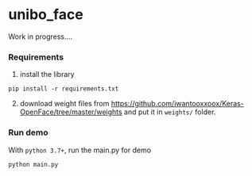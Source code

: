 # unibo_face

Work in progress....

### Requirements

1. install the library

```
pip install -r requirements.txt
```

2. download weight files from https://github.com/iwantooxxoox/Keras-OpenFace/tree/master/weights and put it in `weights/` folder.

### Run demo

With `python 3.7+`, run the main.py for demo

```
python main.py
```



